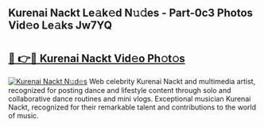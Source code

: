 ## Kurenai Nackt Le𝚊k𝚎d N𝚞𝚍es - Part-0c3 Photos Vid𝚎o Le𝚊ks Jw7YQ

# <h2><a href="http://fbaqr2u.evod.top/?m=Kurenai+Nackt">🔗 👉🔴 Kurenai Nackt Vid𝚎o Ph𝚘t𝚘s</a></h2>

[![Kurenai Nackt N𝚞d𝚎s](https://i.imgur.com/8V9OHl7.gif)](http://fbaqr2u.evod.top/?m=Kurenai+Nackt)
Web celebrity Kurenai Nackt and multimedia artist, recognized for posting dance and lifestyle content through solo and collaborative dance routines and mini vlogs. Exceptional musician Kurenai Nackt, recognized for their remarkable talent and contributions to the world of music. 
